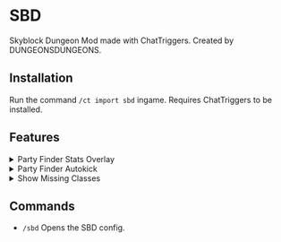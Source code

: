 # SBD
Skyblock Dungeon Mod made with ChatTriggers. Created by DUNGEONSDUNGEONS.

## Installation
Run the command `/ct import sbd` ingame. Requires ChatTriggers to be installed.

## Features
<details>
<summary>Party Finder Stats Overlay</summary>
    
* shows stats of players in party finder
* includes cata level, secrets, secret average, and S+ PB
</details>
<details>
<summary>Party Finder Autokick</summary>
    
* automatically kick joining players by their PB
* set required S+ PB (in seconds)
* specify floor (F7, M4-M7)
</details>
<details>
<summary>Show Missing Classes</summary>
    
* shows missing classes in M4/M6/M7 party finder
</details>

## Commands
- `/sbd` Opens the SBD config.

